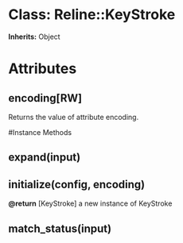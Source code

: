 # Class: Reline::KeyStroke
**Inherits:** Object
    



# Attributes
## encoding[RW] [](#attribute-i-encoding)
Returns the value of attribute encoding.


#Instance Methods
## expand(input) [](#method-i-expand)

## initialize(config, encoding) [](#method-i-initialize)

**@return** [KeyStroke] a new instance of KeyStroke

## match_status(input) [](#method-i-match_status)

